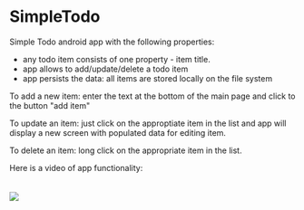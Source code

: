 # SimpleTodo

Simple Todo android app with the following properties:

- any todo item consists of one property - item title.
- app allows to add/update/delete a todo item
- app persists the data: all items are stored locally on the file system

To add a new item: enter the text at the bottom of the main page and click to the button "add item"

To update an item: just click on the approptiate item in the list and app will display a new screen with populated data for editing item.

To delete an item: long click on the appropriate item in the list.

Here is a video of app functionality:
<br/><br/><br/>
<img src="https://lh5.googleusercontent.com/ybwF9JSZjwmAcnDjsC0KG4EFHN3TGVX9PJNDXjz9OFQThNnW9y54saP7iO2Z6xxM9QtRAoCY7qwCOL8=w1920-h879"/>
